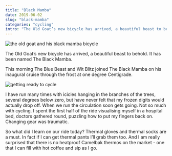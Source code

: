 ```yaml
---
title: "Black Mamba"
date: 2019-06-02
slug: "black-mamba"
categories: "cycling"
intro: "The Old Goat’s new bicycle has arrived, a beautiful beast to behold. It has been named The Black Mamba."
---
```


<img src="https://res.cloudinary.com/dy6grlu8z/image/upload/w_1000,c_scale/v1559523199/fullsizeoutput_29d5-10_fnl4nh.jpg" alt="the old goat and his black mamba bicycle" />

The Old Goat’s new bicycle has arrived, a beautiful beast to behold. It has been named The Black Mamba.

This morning The Blue Beast and Wit Blitz joined The Black Mamba on his inaugural cruise through the frost at one degree Centigrade.

<img src="https://res.cloudinary.com/dy6grlu8z/image/upload/w_1000,c_scale/v1559523199/fullsizeoutput_29d6-12_mkiab8.jpg" alt="getting ready to cycle">

I have run many times with icicles hanging in the branches of the trees, several degrees below zero, but have never felt that my frozen digits would actually drop off. When we run the circulation soon gets going. Not so much with cycling. I spent the first half of the ride visualising myself in a hospital bed, doctors gathered round, puzzling how to put my fingers back on. Changing gear was traumatic.

So what did I learn on our ride today? Thermal gloves and thermal socks are a must. In fact if I can get thermal pants I’ll grab them too. And I am really surprised that there is no heatproof Camelbak thermos on the market - one that I can fill with hot coffee and sip as I go.
